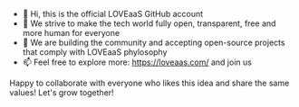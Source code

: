 - 👋 Hi, this is the official LOVEaaS GitHub account
- 👀 We strive to make the tech world fully open, transparent, free and more human for everyone
- 🌱 We are building the community and accepting open-source projects that comply with LOVEaaS phylosophy
- 📫 Feel free to explore more: https://loveaas.com/ and join us

Happy to collaborate with everyone who likes this idea and share the same values! Let's grow together!
